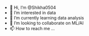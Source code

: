 - 👋 Hi, I’m @Shikha0504
- 👀 I’m interested in data
- 🌱 I’m currently learning data analysis
- 💞️ I’m looking to collaborate on ML/AI
- 📫 How to reach me ...

<!---
Shikha0504/Shikha0504 is a ✨ special ✨ repository because its `README.md` (this file) appears on your GitHub profile.
You can click the Preview link to take a look at your changes.
--->
